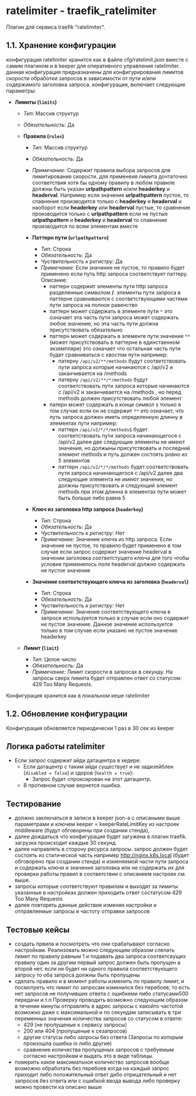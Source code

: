 # ratelimiter - traefik_ratelimiter

Плагин для сервиса traefik "ratelimiter".

## 1.1. Хранение конфигурации

конфигурация ratelimiter хранится как в файле cfg/ratelimit.json вместе с самим плагином и в keeper для оперативного управления ratelimiter.
данная конфигурация предназначены для конфигурирования лимитов скорости обработки запросов в зависимости от пути и/или содержимого заголовка запроса.
конфигурация, включает следующие параметры:

- **Лимиты (`limits`)**
    - *Тип:* Массив структур
    - *Обязательность:* Да

  - **Правила (`rules`)**
      - *Тип:* Массив структур
      - *Обязательность:* Да
      - *Примечание:* Содержит правила выбора запросов для лимитирования скорости. для применеия лимита дочтаточно соответствия хотя бы одному правилу
        в любом правиле должны быть указан **urlpathpattern** и/или **headerkey** и **headerval**. 
        Например если значение **urlpathpattern** пустое, то спавнение производится только с **headerkey** и **headerval** и\
        наоборот если **headerkey** или **headerval** пустые, то сравнение производится только с **urlpathpattern**
        если не пустые **urlpathpattern** и **headerkey** и **headerval** то спавнение производится по всем элементам вместе
 
      - **Паттерн пути (`urlpathpattern`)**
        - *Тип:* Строка
        - *Обязательность:* Да
        - *Чуствительность к регистру:* Да
        - *Примечание:* Если значение не пустое, то правило будет применено если путь http запроса соответствует паттеру. Описание:
          - паттерн содержит элементы пути http запроса разделенные символом **/**. элементы пути запроса в паттерне сравниваются с соответствующими частями пути запроса на полное равенство
          - паттерн может содержать в элементе пути ```*``` это означает эта часть пути запроса может содержать любое значение, но эта часть пути должна присутствовать обязательно
          - паттерн может содержать в элементе пути значение ```**``` (может присутствовать в паттерне в единстаенном экземпляре) это означает что остальная часть пути будет сравниваться с хвостом пути
            например:
              - патерну ```/api/v2/**/methods``` будут соответствовать пути запроса которые начинаются с /api/v2 и заканчивается на /methods 
              - патерну ```/api/v2/**/*/methods``` будут соответствовать пути запроса которые начинаются с /api/v2 и заканчивается на /methods , но перед methods должен присутствовать любой элемент
          - патерн может содержать в конце символ ```$``` только в том случае если он не содержит ```**``` 
            это означает, что путь запроса должен иметь определенную длинну в элементах пути
            например:
              - паттерн ```/api/v2/*/*/methods$``` будет соответствовать пути запроса начинающегося с /api/v2 далее две следующие элементы не имеют значения, но должыны присутствовать и последний элемент methods 
                и путь должен состоять ровно из 5 элементов
              - паттерн ```/api/v2/*/*/methods``` будет соответствовать пути запроса начинающегося с /api/v2 далее два следующие элемента не имеют значения, но должны присутствовать
                и следующий элемент methods при этом длинна в элементах пути может быть  больше либо равна 5


      - **Ключ из заголовка http запроса (`headerkey`)**
        - *Тип:* Строка
        - *Обязательность:* Да
        - *Чуствительность к регистру:* Нет
        - *Примечание:* Значение ключа из http запроса. Если значение не пустое, то правило будет применено в том случае если запрос содержит значение headerval в значении заголовка соответстущего ключа
          для того чтобы условие применялось поле headerval должно содержать не пустое значение

      - **Значение соответствующего ключа из заголовка (`headerval`)**
        - *Тип:* Строка
        - *Обязательность:* Да
        - *Чуствительность к регистру:* Нет
        - *Примечание:* Значение соответствующего ключа в запросе используется только в случае если оно содержит не пустое значение.  Данное значение используется только в том случае если указано не пустое значение headerkey


  - **Лимит (`limit`)**
      - *Тип:* Целое число
      - *Обязательность:* Да
      - *Примечание:*  Лимит скорости в запросах в секунду. На запросы сверх лимита будет отправлен ответ со статусом: 429 Too Many Requests.



Конфигурация хранится как в локальном кеше ratelimiter

## 1.2. Обновление конфигурации

Конфигурация обновляется периодически 1 раз в 30 сек из keeper



## Логика работы ratelimiter


- Если запрос содержит айди датацентра в хедере:
    - Если датацентр с таким айди существует и не задизейблен (`disabled = false`) и здоров (`health = true`):
        - Запрос будет спроксирован на этот датацентр.
    - В противном случае вернется ошибка.


## Тестирование

- должно заключаться в записи в keeper json-а c описаными выше параметрами и ключем keeper = keeperRateLimitKey из настроек middleware (будут обговорены при создании стенда),
- далее дождаться что конфигурация будет загужена в плагин traefik. загрузка происходит каждые 30 секунд.
- далее направлять в сторону ресурса запросы. запрос должен будет состоять из статической часть например http://nginx.k8s.local (будет обговорено при создании стенда) 
  и изменяемой части пути запроса и содержать ключи и значения заголовка или не содержать их для проверки работы правил в соответствии с описанием настроек см. выше.
- запросы которые соответствуют правилам и выходят за лимиты указанные в настройках должен приходить ответ состатусом 429 Too Many Requests
- далее повторять данные действия изменяя настройки и отправляемые запросы и частоту отправки запросов


## Тестовые кейсы

- создать првила и посмотреть что они срабатывают согласно настройкам. 
  Реализовать можно следующим образом слелать лимит по правилу равным 1 и подавать два запроса соответсвущих правилу один за другим первый запрос должен быть пропущен а второй нет.
  если не будет ни одного правила соответствующего запросу то оба запроса должны быть пропущены
- сделать правило и в момент работы изменить по правилу лимит, и посмотреть что лимит по запросам изменился без перебоев, 
  то есть нет запросов не получивших ответа с ошибкеми либо статусами500 передачи и.т.п
  Проверку проводить возможно следующим образом в течении минуты отправлять в адрес запросы с какойто частотой возможно даже с максимальной
  и по секундам записывать в три переменных значения количества запросов со статусом в ответе:
  - 429 (не пропущеные к сервису запросы) 
  - 200 или 404 (пропущеные к сезапросов)
  - другие статусы либо запросы без ответа (Запросы по которым произошла ошибка io либо другие)
  - сравнение количества пропущеных запросов с требуемым согласно настройкам
  и выдать это в виде таблицы.
- померить какое максиматьное количество запросов вообще возможно обработать без перебоев когда на каждый запрос приходит либо положительный ответ дибо отрицательный
  и нет запросов без ответа или с ошибкой ввода вывода либо проверку можно провести ка описано выше

